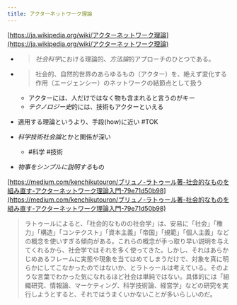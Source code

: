 ```yaml
---
title: アクターネットワーク理論
---
```


[https://ja.wikipedia.org/wiki/アクターネットワーク理論](https://ja.wikipedia.org/wiki/アクターネットワーク理論)

* 
   > 
   > *社会科学*における理論的、*方法論*的アプローチのひとつである。

* 
   > 
   > 社会的、自然的世界のあらゆるもの（アクター）を、絶えず変化する作用（エージェンシー）のネットワークの結節点として扱う
  
  * アクターには、人だけではなく物も含まれると言うのがキー
  * *テクノロジー史*的には、技術もアクターといえる
* 適用する理論というより、手段(how)に近い #TOK

* *科学技術社会論*とかと関係が深い
  
  * \#科学 #技術
* *物事をシンプルに説明する*もの

[https://medium.com/kenchikutouron/ブリュノ-ラトゥール著-社会的なものを組み直す-アクターネットワーク理論入門-79e71d50b98](https://medium.com/kenchikutouron/ブリュノ-ラトゥール著-社会的なものを組み直す-アクターネットワーク理論入門-79e71d50b98)

 > 
 > ラトゥールによると、「社会的なものの社会学」は、安易に「社会」「権力」「構造」「コンテクスト」「資本主義」「帝国」「規範」「個人主義」などの概念を使いすぎる傾向がある。これらの概念が手っ取り早い説明を与えてくれるから、社会学ではそれを多く使ってきた。しかし、それはあらかじめあるフレームに実態や現象を当てはめてしまうだけで、対象を真に明らかにしてこなかったのではないか、とラトゥールは考えている。そのような言葉でわかった気になれるほど社会は単純ではない。具体的には「組織研究、情報論、マーケティング、科学技術論、経営学」などの研究を実行しようとすると、それではうまくいかないことが多いらしいのだ。
